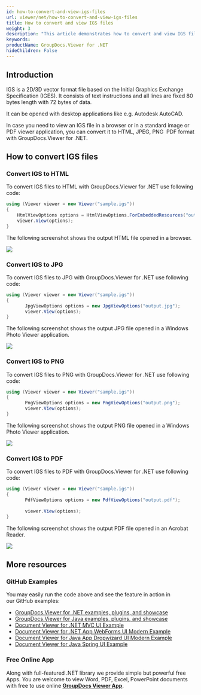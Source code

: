 ```yaml
---
id: how-to-convert-and-view-igs-files
url: viewer/net/how-to-convert-and-view-igs-files
title: How to convert and view IGS files
weight: 3
description: "This article demonstrates how to convert and view IGS files with GroupDocs.Viewer within your .NET applications."
keywords: 
productName: GroupDocs.Viewer for .NET
hideChildren: False
---
```

## Introduction

IGS is a 2D/3D vector format file based on the Initial Graphics Exchange Specification (IGES). It consists of text instructions and all lines are fixed 80 bytes length with 72 bytes of data.

It can be opened with desktop applications like e.g. Autodesk AutoCAD.

In case you need to view an IGS file in a browser or in a standard image or PDF viewer application, you can convert it to HTML, JPEG, PNG  PDF format with GroupDocs.Viewer for .NET. 

## How to convert IGS files

### Convert IGS to HTML

To convert IGS files to HTML with GroupDocs.Viewer for .NET use following code:

```csharp
using (Viewer viewer = new Viewer("sample.igs"))
{
    HtmlViewOptions options = HtmlViewOptions.ForEmbeddedResources("output.html");
    viewer.View(options);
}
```

The following screenshot shows the output HTML file opened in a browser.

![](viewer/net/images/how-to-convert-and-view-igs-files.png)

### Convert IGS to JPG

To convert IGS files to JPG with GroupDocs.Viewer for .NET use following code: 

```csharp
using (Viewer viewer = new Viewer("sample.igs"))
{
       JpgViewOptions options = new JpgViewOptions("output.jpg");
	   viewer.View(options);
}
```

The following screenshot shows the output JPG file opened in a Windows Photo Viewer application.

![](viewer/net/images/how-to-convert-and-view-igs-files_1.png)

### Convert IGS to PNG

To convert IGS files to PNG with GroupDocs.Viewer for .NET use following code: 

```csharp
using (Viewer viewer = new Viewer("sample.igs"))
{
       PngViewOptions options = new PngViewOptions("output.png");
       viewer.View(options);
}
```

The following screenshot shows the output PNG file opened in a Windows Photo Viewer application.

![](viewer/net/images/how-to-convert-and-view-igs-files_2.png)

### Convert IGS to PDF

To convert IGS files to PDF with GroupDocs.Viewer for .NET use following code: 

```csharp
using (Viewer viewer = new Viewer("sample.igs"))
{
       PdfViewOptions options = new PdfViewOptions("output.pdf");
	
       viewer.View(options);
}
```

The following screenshot shows the output PDF file opened in an Acrobat Reader.

![](viewer/net/images/how-to-convert-and-view-igs-files_3.png)

## More resources
### GitHub Examples
You may easily run the code above and see the feature in action in our GitHub examples:
*   [GroupDocs.Viewer for .NET examples, plugins, and showcase](https://github.com/groupdocs-viewer/GroupDocs.Viewer-for-.NET)    
*   [GroupDocs.Viewer for Java examples, plugins, and showcase](https://github.com/groupdocs-viewer/GroupDocs.Viewer-for-Java)    
*   [Document Viewer for .NET MVC UI Example](https://github.com/groupdocs-viewer/GroupDocs.Viewer-for-.NET-MVC)     
*   [Document Viewer for .NET App WebForms UI Modern Example](https://github.com/groupdocs-viewer/GroupDocs.Viewer-for-.NET-WebForms)    
*   [Document Viewer for Java App Dropwizard UI Modern Example](https://github.com/groupdocs-viewer/GroupDocs.Viewer-for-Java-Dropwizard)    
*   [Document Viewer for Java Spring UI Example](https://github.com/groupdocs-viewer/GroupDocs.Viewer-for-Java-Spring)

### Free Online App
Along with full-featured .NET library we provide simple but powerful free Apps.
You are welcome to view Word, PDF, Excel, PowerPoint documents with free to use online **[GroupDocs Viewer App](https://products.groupdocs.app/viewer)**.